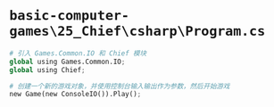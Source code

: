 # `basic-computer-games\25_Chief\csharp\Program.cs`

```py
# 引入 Games.Common.IO 和 Chief 模块
global using Games.Common.IO;
global using Chief;

# 创建一个新的游戏对象，并使用控制台输入输出作为参数，然后开始游戏
new Game(new ConsoleIO()).Play();
```